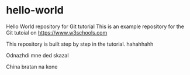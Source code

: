 # hello-world
Hello World repository for Git tutorial
This is an example repository for the Git tutoial on https://www.w3schools.com

This repository is built step by step in the tutorial. hahahhahh

Odnazhdi mne ded skazal 


China bratan na kone 
